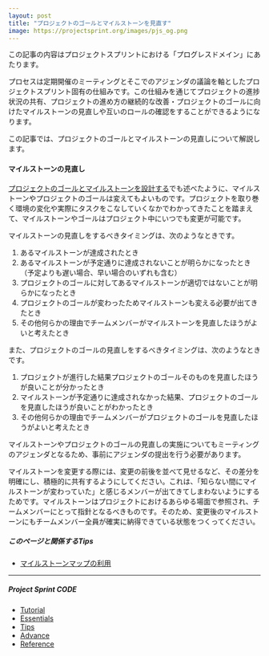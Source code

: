 ```yaml
---
layout: post
title: "プロジェクトのゴールとマイルストーンを見直す"
image: https://projectsprint.org/images/pjs_og.png
---
```


この記事の内容はプロジェクトスプリントにおける「プログレスドメイン」にあたります。

プロセスは定期開催のミーティングとそこでのアジェンダの議論を軸としたプロジェクトスプリント固有の仕組みです。この仕組みを通じてプロジェクトの進捗状況の共有、プロジェクトの進め方の継続的な改善・プロジェクトのゴールに向けたマイルストーンの見直しや互いのロールの確認をすることができるようになります。

この記事では、プロジェクトのゴールとマイルストーンの見直しについて解説します。

#### マイルストーンの見直し
[プロジェクトのゴールとマイルストーンを設計する](../tutorial/section2-1.md)でも述べたように、マイルストーンやプロジェクトのゴールは変えてもよいものです。プロジェクトを取り巻く環境の変化や実際にタスクをこなしていくなかでわかってきたことを踏まえて、マイルストーンやゴールはプロジェクト中にいつでも変更が可能です。

マイルストーンの見直しをするべきタイミングは、次のようなときです。
1. あるマイルストーンが達成されたとき
2. あるマイルストーンが予定通りに達成されないことが明らかになったとき（予定よりも遅い場合、早い場合のいずれも含む）
3. プロジェクトのゴールに対してあるマイルストーンが適切ではないことが明らかになったとき
4. プロジェクトのゴールが変わったためマイルストーンも変える必要が出てきたとき
5. その他何らかの理由でチームメンバーがマイルストーンを見直したほうがよいと考えたとき

また、プロジェクトのゴールの見直しをするべきタイミングは、次のようなときです。
1. プロジェクトが進行した結果プロジェクトのゴールそのものを見直したほうが良いことが分かったとき
2. マイルストーンが予定通りに達成されなかった結果、プロジェクトのゴールを見直したほうが良いことがわかったとき
3. その他何らかの理由でチームメンバーがプロジェクトのゴールを見直したほうがよいと考えたとき

マイルストーンやプロジェクトのゴールの見直しの実施についてもミーティングのアジェンダとなるため、事前にアジェンダの提出を行う必要があります。

マイルストーンを変更する際には、変更の前後を並べて見せるなど、その差分を明確にし、積極的に共有するようにしてください。これは、「知らない間にマイルストーンが変わっていた」と感じるメンバーが出てきてしまわないようにするためです。マイルストーンはプロジェクトにおけるあらゆる場面で参照され、チームメンバーにとって指針となるべきものです。そのため、変更後のマイルストーンにもチームメンバー全員が確実に納得できている状態をつくってください。




##### このページと関係するTips
- [マイルストーンマップの利用](../tips/tips2.md)

---

##### Project Sprint CODE
- [Tutorial](../tutorial/index.md)
- [Essentials](../essentials.md)
- [Tips](../tips/index.md)
- [Advance](../advance.md)
- [Reference](../reference.md)
